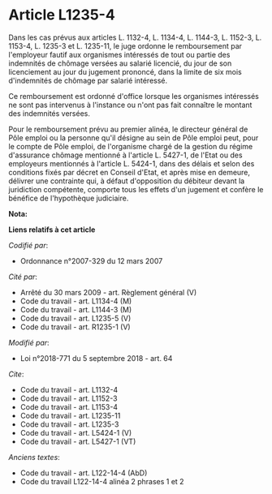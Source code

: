 # Article L1235-4

Dans les cas prévus aux articles L. 1132-4, L. 1134-4, L. 1144-3, L. 1152-3, L. 1153-4, L. 1235-3 et L. 1235-11, le juge
ordonne le remboursement par l'employeur fautif aux organismes intéressés de tout ou partie des indemnités de chômage versées
au salarié licencié, du jour de son licenciement au jour du jugement prononcé, dans la limite de six mois d'indemnités de
chômage par salarié intéressé. 

Ce remboursement est ordonné d'office lorsque les organismes intéressés ne sont pas intervenus à l'instance ou n'ont pas fait
connaître le montant des indemnités versées. 

Pour le remboursement prévu au premier alinéa, le directeur général de Pôle emploi ou la personne qu'il désigne au sein de
Pôle emploi peut, pour le compte de Pôle emploi, de l'organisme chargé de la gestion du régime d'assurance chômage mentionné
à l'article L. 5427-1, de l'Etat ou des employeurs mentionnés à l'article L. 5424-1, dans des délais et selon des conditions
fixés par décret en Conseil d'Etat, et après mise en demeure, délivrer une contrainte qui, à défaut d'opposition du débiteur
devant la juridiction compétente, comporte tous les effets d'un jugement et confère le bénéfice de l'hypothèque judiciaire.

**Nota:**



**Liens relatifs à cet article**

_Codifié par_:

  - Ordonnance n°2007-329 du 12 mars 2007

_Cité par_:

  - Arrêté du 30 mars 2009 - art. Règlement général (V)
  - Code du travail - art. L1134-4 (M)
  - Code du travail - art. L1144-3 (M)
  - Code du travail - art. L1235-5 (V)
  - Code du travail - art. R1235-1 (V)

_Modifié par_:

  - Loi n°2018-771 du 5 septembre 2018 - art. 64

_Cite_:

  - Code du travail - art. L1132-4
  - Code du travail - art. L1152-3
  - Code du travail - art. L1153-4
  - Code du travail - art. L1235-11
  - Code du travail - art. L1235-3
  - Code du travail - art. L5424-1 (V)
  - Code du travail - art. L5427-1 (VT)

_Anciens textes_:

  - Code du travail - art. L122-14-4 (AbD)
  - Code du travail L122-14-4 alinéa 2 phrases 1 et 2
